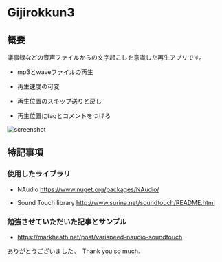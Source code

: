 # Gijirokkun3

## 概要
議事録などの音声ファイルからの文字起こしを意識した再生アプリです。

- mp3とwaveファイルの再生

- 再生速度の可変

- 再生位置のスキップ送りと戻し

- 再生位置にtagとコメントをつける

![screenshot](https://user-images.githubusercontent.com/95476875/148665522-b1607ade-a690-4296-81d4-216916b7f162.jpg)


## 特記事項


### 使用したライブラリ

- NAudio  https://www.nuget.org/packages/NAudio/

- Sound Touch library  http://www.surina.net/soundtouch/README.html

### 勉強させていただいた記事とサンプル

- https://markheath.net/post/varispeed-naudio-soundtouch


ありがとうございました。　Thank you so much.

